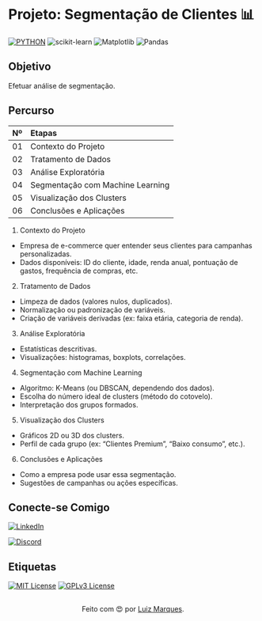 # Projeto: Segmentação de Clientes 📊

<!-- comentário teste -->

[![PYTHON](https://img.shields.io/badge/Python-FFD43B?style=for-the-badge&logo=python&logoColor=blue)](https://www.python.org/)
![scikit-learn](https://img.shields.io/badge/scikit--learn-%23F7931E.svg?style=for-the-badge&logo=scikit-learn&logoColor=white)
![Matplotlib](https://img.shields.io/badge/Matplotlib-%23ffffff.svg?style=for-the-badge&logo=Matplotlib&logoColor=black)
![Pandas](https://img.shields.io/badge/pandas-%23150458.svg?style=for-the-badge&logo=pandas&logoColor=white)


## Objetivo
Efetuar análise de segmentação.

## Percurso
<table>
  <thead>
    <tr align="left">
      <th>Nº</th>
      <th>Etapas</th>
    </tr>
  </thead>
  <tbody align="left">
    <tr>
      <td>01</td>
      <td>Contexto do Projeto</td>
    </tr>
    <tr>
      <td>02</td>
      <td>Tratamento de Dados</td>
    </tr>
    <tr>
      <td>03</td>
      <td>Análise Exploratória</td>  
    </tr>
    <tr>
      <td>04</td>
      <td>Segmentação com Machine Learning</td>
    </tr>
    <tr>
      <td>05</td>
      <td>Visualização dos Clusters</td>
    </tr>
    <tr>
      <td>06</td>
      <td>Conclusões e Aplicações</td>
    </tr>
  </tbody>
</table>

1. Contexto do Projeto
* Empresa de e-commerce quer entender seus clientes para campanhas personalizadas.
* Dados disponíveis: ID do cliente, idade, renda anual, pontuação de gastos, frequência de compras, etc.
  
2. Tratamento de Dados

* Limpeza de dados (valores nulos, duplicados).
* Normalização ou padronização de variáveis.
* Criação de variáveis derivadas (ex: faixa etária, categoria de renda).

3. Análise Exploratória

* Estatísticas descritivas.
* Visualizações: histogramas, boxplots, correlações.
  
4. Segmentação com Machine Learning

* Algoritmo: K-Means (ou DBSCAN, dependendo dos dados).
* Escolha do número ideal de clusters (método do cotovelo).
* Interpretação dos grupos formados.

5. Visualização dos Clusters

* Gráficos 2D ou 3D dos clusters.
* Perfil de cada grupo (ex: “Clientes Premium”, “Baixo consumo”, etc.).

6. Conclusões e Aplicações

* Como a empresa pode usar essa segmentação.
* Sugestões de campanhas ou ações específicas.

## Conecte-se Comigo

[![LinkedIn](https://img.shields.io/badge/linkedin-%230077B5.svg?style=for-the-badge&logo=linkedin&logoColor=white)](https://www.linkedin.com/in/luizcardineli/)

[![Discord](https://img.shields.io/badge/Discord-%235865F2.svg?style=for-the-badge&logo=discord&logoColor=white)](https://discordapp.com/users/noturnon2_85753_76034)

## Etiquetas

[![MIT License](https://img.shields.io/badge/License-MIT-green.svg)](https://choosealicense.com/licenses/mit/)
[![GPLv3 License](https://img.shields.io/badge/License-GPL%20v3-yellow.svg)](https://opensource.org/licenses/)

##
<div align="center">Feito com 😍 por <a href="[https://github.com/noturnon2](https://github.com/noturnon2)">Luiz Marques</a>.</div>

<!-- ## Tables -->

<!-- | Left columns  | Right columns | -->
<!-- | ------------- |:-------------:| -->
<!-- | left foo      | right foo     | -->
<!-- | left bar      | right bar     | -->
<!-- | left baz      | right baz     | -->

<!-- ``` -->
<!-- let message = 'Hello world'; -->
<!-- alert(message); -->
<!-- ``` -->

